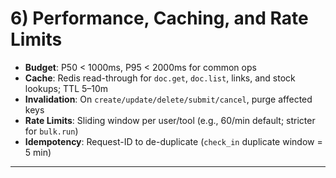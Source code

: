 # 6) Performance, Caching, and Rate Limits

- **Budget**: P50 < 1000ms, P95 < 2000ms for common ops
- **Cache**: Redis read-through for `doc.get`, `doc.list`, links, and stock lookups; TTL 5–10m
- **Invalidation**: On `create/update/delete/submit/cancel`, purge affected keys
- **Rate Limits**: Sliding window per user/tool (e.g., 60/min default; stricter for `bulk.run`)
- **Idempotency**: Request-ID to de-duplicate (`check_in` duplicate window = 5 min)

---
